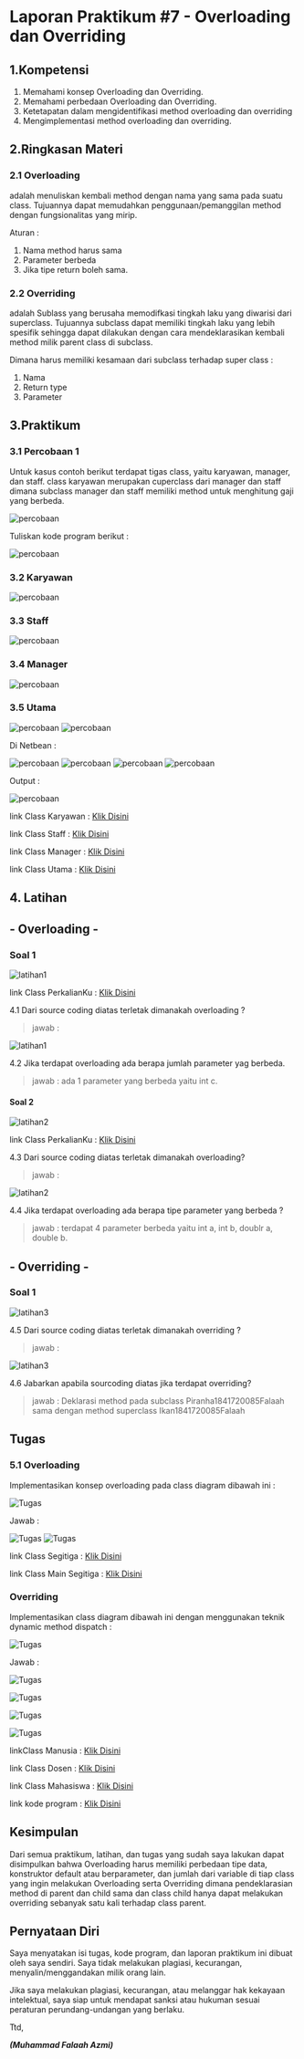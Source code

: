# Laporan Praktikum #7 - Overloading dan Overriding

## 1.Kompetensi

1. Memahami konsep Overloading dan Overriding.
2. Memahami perbedaan Overloading dan Overriding.
3. Ketetapatan dalam mengidentifikasi method overloading dan overriding
4. Mengimplementasi method overloading dan overriding.

## 2.Ringkasan Materi
### 2.1 Overloading
adalah menuliskan kembali method dengan nama yang sama pada suatu class. Tujuannya dapat memudahkan penggunaan/pemanggilan method dengan fungsionalitas yang mirip.

Aturan : 
1. Nama method harus sama
2. Parameter berbeda
3. Jika tipe return boleh sama.

### 2.2 Overriding
adalah Sublass yang berusaha memodifkasi tingkah laku yang diwarisi dari superclass. Tujuannya subclass dapat memiliki tingkah laku yang lebih spesifik sehingga dapat dilakukan dengan cara mendeklarasikan kembali method milik parent class di subclass.

Dimana harus memiliki kesamaan dari subclass terhadap super class :
1. Nama
2. Return type
3. Parameter

## 3.Praktikum
### 3.1 Percobaan 1

Untuk kasus contoh berikut terdapat tigas class, yaitu karyawan, manager, dan staff. class karyawan merupakan cuperclass dari manager dan staff dimana subclass manager dan staff memiliki method untuk menghitung gaji yang berbeda.

![percobaan](img/percobaan/A.PNG)

Tuliskan kode program berikut :

![percobaan](img/percobaan/A.PNG)

### 3.2 Karyawan

![percobaan](img/percobaan/B.PNG)

### 3.3 Staff

![percobaan](img/percobaan/C.PNG)

### 3.4 Manager

![percobaan](img/percobaan/D.PNG)

### 3.5 Utama

![percobaan](img/percobaan/E1.PNG)
![percobaan](img/percobaan/E2.PNG)

Di Netbean :

![percobaan](img/percobaan/1.PNG)
![percobaan](img/percobaan/2.PNG)
![percobaan](img/percobaan/3.PNG)
![percobaan](img/percobaan/4.PNG)

Output :

![percobaan](img/percobaan/5.PNG)

link Class Karyawan : 
[Klik Disini](../../src/7_Overriding_dan_Overloading/percobaan/Karyawan1841720085Falaah.java)

link Class Staff : 
[Klik Disini](../../src/7_Overriding_dan_Overloading/percobaan/Staff1841720085Falaah.java)

link Class Manager : 
[Klik Disini](../../src/7_Overriding_dan_Overloading/percobaan/Manager1841720085Falaah.java)

link Class Utama : 
[Klik Disini](../../src/7_Overriding_dan_Overloading/percobaan/Utama1841720085Falaah.java)

## 4. Latihan 
## - Overloading -
### Soal 1

![latihan1](img/latihan1/1.PNG)

link Class PerkalianKu : 
[Klik Disini](../../src/7_Overriding_dan_Overloading/latihan1/PerkalianKu1841720085Falaah.java)

4.1 Dari source coding diatas terletak dimanakah overloading ?
> jawab : 

![latihan1](img/latihan1/2.PNG)

4.2 Jika terdapat overloading ada berapa jumlah parameter yag berbeda.
> jawab : ada 1 parameter yang berbeda yaitu int c.

#### Soal 2

![latihan2](img/latihan2/1.PNG)

link Class PerkalianKu : 
[Klik Disini](../../src/7_Overriding_dan_Overloading/latihan2/PerkalianKu1841720085Falaah.java)


4.3 Dari source coding diatas terletak dimanakah overloading?
> jawab : 

![latihan2](img/latihan2/2.PNG)

4.4 Jika terdapat overloading ada berapa tipe parameter yang berbeda ?
> jawab : terdapat 4 parameter berbeda yaitu int a, int b, doublr a, double b.

## - Overriding -
### Soal 1

![latihan3](img/latihan3/1.PNG)

4.5 Dari source coding diatas terletak dimanakah overriding ? 
> jawab : 

![latihan3](img/latihan3/2.PNG)

4.6 Jabarkan apabila sourcoding diatas jika terdapat overriding? 
> jawab : Deklarasi method pada subclass Piranha1841720085Falaah sama dengan method superclass Ikan1841720085Falaah


## Tugas

### 5.1 Overloading

Implementasikan konsep overloading pada class diagram dibawah ini :

![Tugas](img/tugas/01.PNG)

Jawab :

![Tugas](img/tugas/A.PNG)
![Tugas](img/tugas/B.PNG)

link Class Segitiga : 
[Klik Disini](../../src/7_Overriding_dan_Overloading/tugas/overloading/Segitiga1841720085Falaah.java)

link Class Main Segitiga : 
[Klik Disini](../../src/7_Overriding_dan_Overloading/tugas/overloading/MainSegitiga1841720085Falaah.java)


### Overriding

Implementasikan class diagram dibawah ini dengan menggunakan teknik dynamic method dispatch :

![Tugas](img/tugas/02.PNG)

Jawab :

![Tugas](img/tugas/1.PNG)

![Tugas](img/tugas/2.PNG)

![Tugas](img/tugas/3.PNG)

![Tugas](img/tugas/4.PNG)

linkClass Manusia : 
[Klik Disini](../../src/7_Overriding_dan_Overloading/tugas/overriding/Manusia1841720085Falaah.java)

link Class Dosen : 
[Klik Disini](../../src/7_Overriding_dan_Overloading/tugas/overriding/Dosen1841720085Falaah.java)

link Class Mahasiswa : 
[Klik Disini](../../src/7_Overriding_dan_Overloading/tugas/overriding/Mahasiswa1841720085Falaah.java)

link kode program : 
[Klik Disini](../../src/7_Overriding_dan_Overloading/tugas/overriding/MainManusia1841720085Falaah.java)




## Kesimpulan

Dari semua praktikum, latihan, dan tugas yang sudah saya lakukan dapat disimpulkan bahwa Overloading harus memiliki perbedaan tipe data, konstruktor default atau berparameter, dan jumlah dari variable di tiap class yang ingin melakukan Overloading serta Overriding dimana pendeklarasian method di parent dan child sama dan class child hanya dapat melakukan overriding sebanyak satu kali terhadap class parent.

## Pernyataan Diri

Saya menyatakan isi tugas, kode program, dan laporan praktikum ini dibuat oleh saya sendiri. Saya tidak melakukan plagiasi, kecurangan, menyalin/menggandakan milik orang lain.

Jika saya melakukan plagiasi, kecurangan, atau melanggar hak kekayaan intelektual, saya siap untuk mendapat sanksi atau hukuman sesuai peraturan perundang-undangan yang berlaku.

Ttd,

***(Muhammad Falaah Azmi)***
